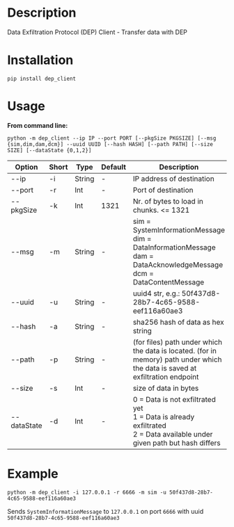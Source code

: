 # Description

Data Exfiltration Protocol (DEP) Client - Transfer data with DEP

# Installation

`pip install dep_client`

# Usage

**From command line:**

`python -m dep_client --ip IP --port PORT [--pkgSize PKGSIZE] [--msg {sim,dim,dam,dcm}] --uuid UUID [--hash HASH] [--path PATH] [--size SIZE] [--dataState {0,1,2}]`

| Option | Short | Type | Default | Description |
|---|---|---|---|---|
|--ip | -i | String | - | IP address of destination |
|--port | -r | Int | - | Port of destination |
|--pkgSize | -k | Int | 1321 | Nr. of bytes to load in chunks. <= 1321 |
|--msg | -m | String | - | sim = SystemInformationMessage <br> dim = DataInformationMessage <br> dam = DataAcknowledgeMessage <br> dcm = DataContentMessage |
|--uuid | -u | String | - | uuid4 str, e.g.: 50f437d8-28b7-4c65-9588-eef116a60ae3 |
|--hash | -a | String | - | sha256 hash of data as hex string |
|--path | -p | String | - | (for files) path under which the data is located. (for in memory) path under which the data is saved at exfiltration endpoint |
|--size | -s | Int | - | size of data in bytes |
|--dataState | -d | Int | - | 0 = Data is not exfiltrated yet <br> 1 = Data is already exfiltrated <br> 2 = Data available under given path but hash differs |

# Example

`python -m dep_client -i 127.0.0.1 -r 6666 -m sim -u 50f437d8-28b7-4c65-9588-eef116a60ae3`

Sends `SystemInformationMessage` to `127.0.0.1` on port `6666` with uuid `50f437d8-28b7-4c65-9588-eef116a60ae3`